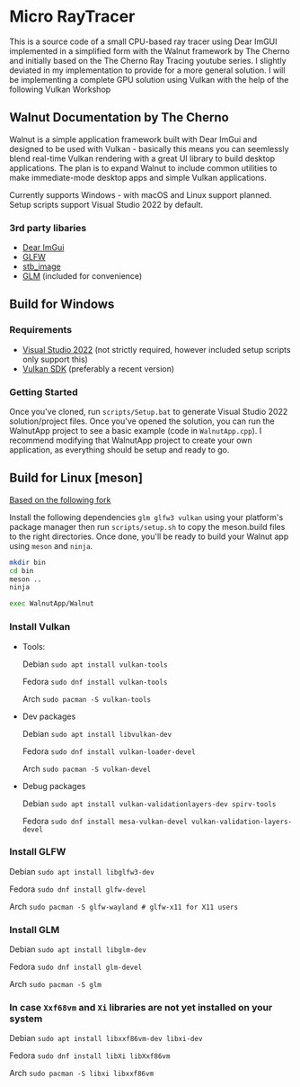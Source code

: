 # Micro RayTracer

This is a source code of a small CPU-based ray tracer using Dear ImGUI implemented in a simplified form with the Walnut framework by The Cherno and initially based on the The Cherno Ray Tracing youtube series. I slightly deviated in my implementation to provide for a more general solution. I will be implementing a complete GPU solution using Vulkan with the help of the following Vulkan Workshop

## Walnut Documentation by The Cherno

Walnut is a simple application framework built with Dear ImGui and designed to be used with Vulkan - basically this means you can seemlessly blend real-time Vulkan rendering with a great UI library to build desktop applications. The plan is to expand Walnut to include common utilities to make immediate-mode desktop apps and simple Vulkan applications.

Currently supports Windows - with macOS and Linux support planned. Setup scripts support Visual Studio 2022 by default.

### 3rd party libaries

- [Dear ImGui](https://github.com/ocornut/imgui)
- [GLFW](https://github.com/glfw/glfw)
- [stb_image](https://github.com/nothings/stb)
- [GLM](https://github.com/g-truc/glm) (included for convenience)

## Build for Windows

### Requirements

- [Visual Studio 2022](https://visualstudio.com) (not strictly required, however included setup scripts only support this)
- [Vulkan SDK](https://vulkan.lunarg.com/sdk/home#windows) (preferably a recent version)

### Getting Started

Once you've cloned, run `scripts/Setup.bat` to generate Visual Studio 2022 solution/project files. Once you've opened the solution, you can run the WalnutApp project to see a basic example (code in `WalnutApp.cpp`). I recommend modifying that WalnutApp project to create your own application, as everything should be setup and ready to go.


## Build for Linux [meson]

[Based on the following fork](https://github.com/neutrino2211/WalnutLinuxSanityCheck)

Install the following dependencies ```glm glfw3 vulkan``` using your platform's package manager then run ```scripts/setup.sh``` to copy the meson.build files to the right directories. Once done, you'll be ready to build your Walnut app using ```meson``` and ```ninja```.

```bash
mkdir bin
cd bin
meson ..
ninja

exec WalnutApp/Walnut
```

### Install Vulkan

- Tools:

    Debian `sudo apt install vulkan-tools`

    Fedora `sudo dnf install vulkan-tools`

    Arch `sudo pacman -S vulkan-tools`

- Dev packages

    Debian `sudo apt install libvulkan-dev`

    Fedora `sudo dnf install vulkan-loader-devel`

    Arch `sudo pacman -S vulkan-devel`

- Debug packages

    Debian `sudo apt install vulkan-validationlayers-dev spirv-tools`
    
    Fedora `sudo dnf install mesa-vulkan-devel vulkan-validation-layers-devel`

### Install GLFW

Debian `sudo apt install libglfw3-dev`

Fedora `sudo dnf install glfw-devel`

Arch `sudo pacman -S glfw-wayland # glfw-x11 for X11 users`

### Install GLM

Debian `sudo apt install libglm-dev`

Fedora `sudo dnf install glm-devel`

Arch `sudo pacman -S glm`

### In case `Xxf68vm` and `Xi` libraries are not yet installed on your system 

Debian `sudo apt install libxxf86vm-dev libxi-dev`

Fedora `sudo dnf install libXi libXxf86vm`

Arch `sudo pacman -S libxi libxxf86vm`